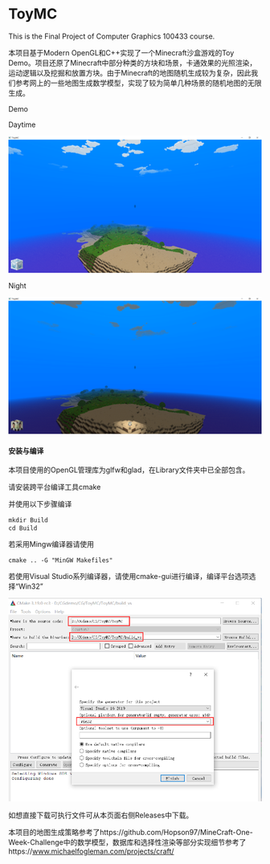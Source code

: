# ToyMC
This is the Final Project of Computer Graphics 100433 course.

本项目基于Modern OpenGL和C++实现了一个Minecraft沙盒游戏的Toy Demo。项目还原了Minecraft中部分种类的方块和场景，卡通效果的光照渲染，运动逻辑以及挖掘和放置方块。由于Minecraft的地图随机生成较为复杂，因此我们参考网上的一些地图生成数学模型，实现了较为简单几种场景的随机地图的无限生成。

Demo

Daytime

![image-20210112122238475](https://github.com/SAOHPRWHG/ToyMC/blob/main/Fig/Daytime.png)

Night

![image-20210112122238475](https://github.com/SAOHPRWHG/ToyMC/blob/main/Fig/Night.png)



#### 安装与编译

本项目使用的OpenGL管理库为glfw和glad，在Library文件夹中已全部包含。

请安装跨平台编译工具cmake

并使用以下步骤编译

```
mkdir Build
cd Build
```

若采用Mingw编译器请使用

```
cmake .. -G "MinGW Makefiles"
```

若使用Visual Studio系列编译器，请使用cmake-gui进行编译，编译平台选项选择“Win32”

![image-20210112122238475](https://github.com/SAOHPRWHG/ToyMC/blob/main/Fig/cmake-gui.png)

如想直接下载可执行文件可从本页面右侧Releases中下载。

本项目的地图生成策略参考了https://github.com/Hopson97/MineCraft-One-Week-Challenge中的数学模型，数据库和选择性渲染等部分实现细节参考了https://www.michaelfogleman.com/projects/craft/

